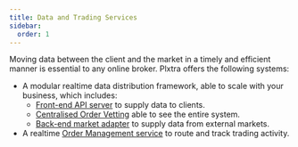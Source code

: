 ```yaml
---
title: Data and Trading Services
sidebar:
  order: 1
---
```


Moving data between the client and the market in a timely and efficient manner is essential to any online broker. Plxtra offers the following systems:

* A modular realtime data distribution framework, able to scale with your business, which includes:
  * [Front-end API server](./zenith-proxy) to supply data to clients.
  * [Centralised Order Vetting](./zenith-agent) able to see the entire system.
  * [Back-end market adapter](./zenith-feed) to supply data from external markets.
* A realtime [Order Management service](./order-management) to route and track trading activity.

